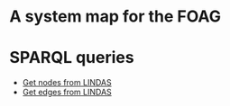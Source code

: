 # A system map for the FOAG

# SPARQL queries

- [Get nodes from LINDAS](https://s.zazuko.com/gmh9NR)
- [Get edges from LINDAS](https://s.zazuko.com/LhqshW)